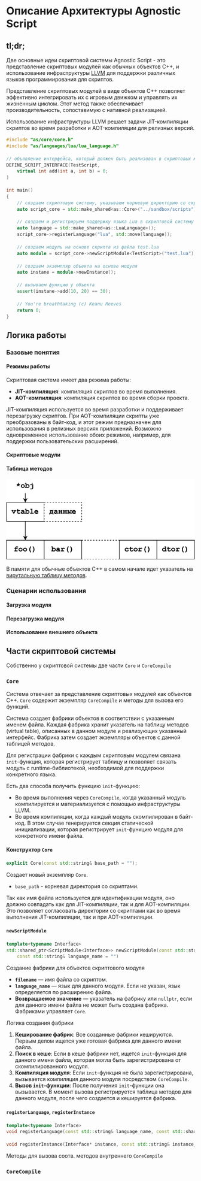 Описание Архитектуры Agnostic Script
====================================

tl;dr;
------
Две основные идеи скриптовой системы Agnostic Script - это представление
скриптовых модулей как обычных объектов C++, и использование инфраструктуры
[LLVM](https://llvm.org/) для поддержки различных языков программирования для
скриптов.

Представление скриптовых модулей в виде объектов C++ позволяет эффективно
интегрировать их с игровым движком и управлять их жизненным циклом. Этот метод
также обеспечивает производительность, сопоставимую с нативной реализацией.

Использование инфраструктуры LLVM решает задачи JIT-компиляции скриптов во время
разработки и AOT-компиляции для релизных версий.

```c++
#include "as/core/core.h"
#include "as/languages/lua/lua_language.h"

// объявление интерфейса, который должен быть реализован в скриптовых модулях
DEFINE_SCRIPT_INTERFACE(TestScript,
    virtual int add(int a, int b) = 0;
)

int main()
{
    // создаем скриптовую систему, указываем корневую директорию со скриптами
    auto script_core = std::make_shared<as::Core>("../sandbox/scripts");

    // создаем и регистрируем поддержку языка Lua в скриптовой систему
    auto language = std::make_shared<as::LuaLanguage>();
    script_core->registerLanguage("lua", std::move(language));

    // создаем модуль на основе скрипта из файла test.lua
    auto module = script_core->newScriptModule<TestScript>("test.lua");

    // создаем экземпляр объекта на основе модуля
    auto instane = module->newInstance();

    // вызываем функцию у объекта
    assert(instane->add(10, 20) == 30);

    // You're breathtaking (c) Keanu Reeves
    return 0;
}
```


Логика работы
-------------

### Базовые понятия

#### Режимы работы

Скриптовая система имеет два режима работы:
- **JIT-компиляция**: компиляция скриптов во время выполнения.
- **AOT-компиляция**: компиляция скриптов во время сборки проекта.

JIT-компиляция используется во время разработки и поддерживает перезагрузку
скриптов. При AOT-компиляции скрипты уже преобразованы в байт-код, и этот режим
предназначен для использования в релизных версиях приложений. Возможно
одновременное использование обоих режимов, например, для поддержки
пользовательских расширений.

#### Скриптовые модули



#### Таблица методов

![Виртуальная таблица методов!](./architecture-vtable.svg)

В памяти для обычные объектов C++ в самом начале идет указатель на [вирутальную
таблицу методов](https://en.wikipedia.org/wiki/Virtual_method_table). 

### Сценарии использования

#### Загрузка модуля

#### Перезагрузка модуля

#### Использование внешнего объекта


Части скриптовой системы
------------------------

Собственно у скриптовой системы две части `Core` и `CoreCompile`

### `Core`

Система отвечает за представление скриптовых модулей как объектов C++. `Core`
содержит экземпляр `CoreCompile` и методы для вызова его функций.

Система создает фабрики объектов в соответствии с указанным именем файла. Каждая
фабрика хранит указатель на таблицу методов (virtual table), описанных в
данном модуле и реализующих указанный интерфейс. Фабрика затем создает
экземпляры объектов с данной таблицей методов.

Для регистрации фабрики с каждым скриптовым модулем связана `init`-функция,
которая регистрирует таблицу и позволяет связать модуль с runtime-библиотекой,
необходимой для поддержки конкретного языка.

Есть два способа получить функцию `init`-функцию:
- Во время выполнения через `CoreCompile`, когда указанный модуль компилируется
и материализуется с помощью инфраструктуры LLVM.
- Во время компиляции, когда каждый модуль скомпилирован в байт-код. В этом
случае генерируется секция статической инициализации, которая регистрирует
`init`-функцию модуля для конкретного имени файла.

#### Конструктор `Core`
```c++
explicit Core(const std::string& base_path = "");
```

Создает новый экземпляр `Core`.
- `base_path` - корневая директория со скриптами.

Так как имя файла используется для идентификации модуля, оно должно совпадать
как для JIT-компиляции, так и для AOT-компиляции. Это позволяет согласовать
директории со скриптами как во время выполнения JIT-компиляции, так и при
AOT-компиляции.

#### `newScriptModule`
```c++
template<typename Interface>
std::shared_ptr<ScriptModule<Interface>> newScriptModule(const std::string& filename,
    const std::string& language_name = "")
```

Создание фабрики для объектов скриптового модуля
- **`filename`** — имя файла со скриптом.
- **`language_name`** — язык для данного модуля. Если не указан, язык
определяется по расширению файла.
- **Возвращаемое значение** — указатель на фабрику или `nullptr`, если для
данного имени файла не может быть создана фабрика. Фабриками управляет `Core`.

Логика создания фабрики
1. **Кеширование фабрик**: Все созданные фабрики кешируются. Первым делом ищется
уже готовая фабрика для данного имени файла.
2. **Поиск в кеше**: Если в кеше фабрики нет, ищется `init`-функция для данного
имени файла, которая могла быть зарегистрирована от скомпилированного модуля.
3. **Компиляция модуля**: Если `init`-функция не была зарегистрирована,
вызывается компиляция данного модуля посредством `CoreCompile`.
4. **Вызов `init`-функции**: После получения `init`-функции она вызывается. В
момент вызова регистрируется таблица методов для данного модуля, после чего
создается и кешируется фабрика.

#### `registerLanguage`, `registerInstance`
```c++
template<typename Interface>
void registerLanguage(const std::string& language_name, const std::shared_ptr<ILanguage>& language)

void registerInstance(Interface* instance, const std::string& instance_name);
```
Методы для вызова соотв. методов внутреннего `CoreCompile`

### `CoreCompile`
